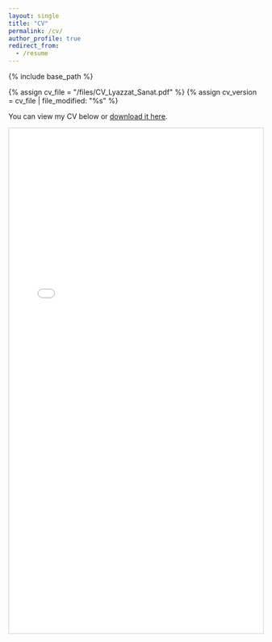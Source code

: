 ```yaml
---
layout: single
title: "CV"
permalink: /cv/
author_profile: true
redirect_from:
  - /resume
---
```


{% include base_path %}

{% assign cv_file = "/files/CV_Lyazzat_Sanat.pdf" %}
{% assign cv_version = cv_file | file_modified: "%s" %}

<p>
  You can view my CV below or 
  <a href="{{ cv_file | relative_url }}?v={{ cv_version }}" download>download it here</a>.
</p>

<iframe 
    src="{{ cv_file | relative_url }}?v={{ cv_version }}" 
    width="100%" 
    height="1000px" 
    style="border: 1px solid #ccc;">
  Your browser does not support PDFs. 
  <a href="{{ cv_file | relative_url }}?v={{ cv_version }}">Download the CV here</a>.
</iframe>
